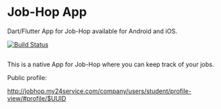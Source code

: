 # Job-Hop App


Dart/Flutter App for Job-Hop available for Android and iOS.

[![Build Status](https://travis-ci.com/My24Service/job-hop.svg?branch=main)](https://travis-ci.com/My24Service/job-hop)

##

This is a native App for Job-Hop where you can keep track of your jobs.

Public profile:

http://jobhop.my24service.com/company/users/student/profile-view/#profile/$UUID
